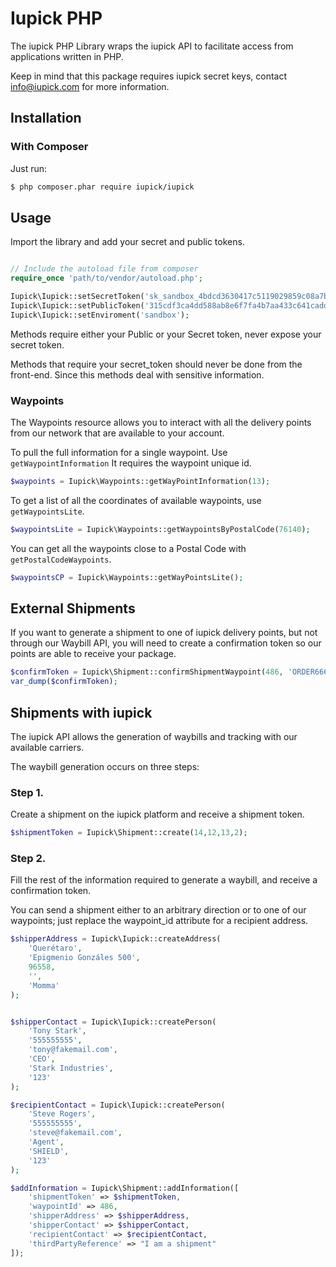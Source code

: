 # Iupick PHP

The iupick PHP Library wraps the iupick API to facilitate access from applications written in PHP.

Keep in mind that this package requires iupick secret keys, contact
info@iupick.com for more information.

## Installation

### With Composer

Just run:

``` sh
$ php composer.phar require iupick/iupick
```
## Usage

Import the library and add your secret and public tokens.

``` php

// Include the autoload file from composer
require_once 'path/to/vendor/autoload.php';

Iupick\Iupick::setSecretToken('sk_sandbox_4bdcd3630417c5119029859c08a7b8d9d97dda79');
Iupick\Iupick::setPublicToken('315cdf3ca4dd588ab8e6f7fa4b7aa433c641cadd');
Iupick\Iupick::setEnviroment('sandbox');
```

Methods require either your Public or your Secret token, never expose your secret token.

Methods that require your secret_token should never be done from the front-end. Since this methods deal with sensitive information.

### Waypoints

The Waypoints resource allows you to interact with all the delivery points from
our network that are available to your account.

To pull the full information for a single waypoint. Use `getWaypointInformation`
It requires the waypoint unique id.

``` php
$waypoints = Iupick\Waypoints::getWayPointInformation(13);
```

To get a list of all the coordinates of available waypoints, use
`getWaypointsLite`.

``` php
$waypointsLite = Iupick\Waypoints::getWaypointsByPostalCode(76140);
```

You can get all the waypoints close to a Postal Code with
`getPostalCodeWaypoints`.

``` php
$waypointsCP = Iupick\Waypoints::getWayPointsLite();
```

## External Shipments

If you want to generate a shipment to one of iupick delivery points, but not through our Waybill API, you will need to create a confirmation token so our points are able to receive your package.

``` php
$confirmToken = Iupick\Shipment::confirmShipmentWaypoint(486, 'ORDER666');
var_dump($confirmToken);
```

## Shipments with iupick

The iupick API allows the generation of waybills and tracking with our available carriers.

The waybill generation occurs on three steps:


### Step 1.

Create a shipment on the iupick platform and receive a
shipment token.

``` php
$shipmentToken = Iupick\Shipment::create(14,12,13,2);
```

### Step 2.

Fill the rest of the information required to generate a waybill,
and receive a confirmation token.

You can send a shipment either to an arbitrary direction or to one
of our waypoints; just replace the waypoint_id attribute for a recipient
address.

``` php
$shipperAddress = Iupick\Iupick::createAddress(
    'Querétaro',
    'Epigmenio Gonzáles 500',
    96558,
    '',
    'Momma'
);


$shipperContact = Iupick\Iupick::createPerson(
    'Tony Stark',
    '555555555',
    'tony@fakemail.com',
    'CEO',
    'Stark Industries',
    '123'
);

$recipientContact = Iupick\Iupick::createPerson(
    'Steve Rogers',
    '555555555',
    'steve@fakemail.com',
    'Agent',
    'SHIELD',
    '123'
);

$addInformation = Iupick\Shipment::addInformation([
    'shipmentToken' => $shipmentToken,
    'waypointId' => 486,
    'shipperAddress' => $shipperAddress,
    'shipperContact' => $shipperContact,
    'recipientContact' => $recipientContact,
    'thirdPartyReference' => "I am a shipment"
]);

```
